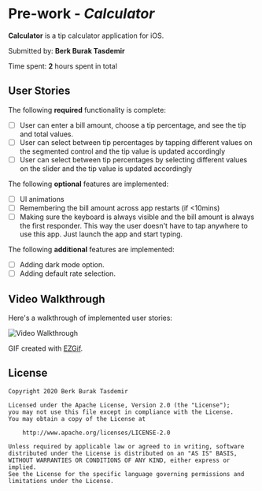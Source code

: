 # Pre-work - *Calculator*

**Calculator** is a tip calculator application for iOS.

Submitted by: **Berk Burak Tasdemir**

Time spent: **2** hours spent in total

## User Stories

The following **required** functionality is complete:

* [ ] User can enter a bill amount, choose a tip percentage, and see the tip and total values.
* [ ] User can select between tip percentages by tapping different values on the segmented control and the tip value is updated accordingly
* [ ] User can select between tip percentages by selecting different values on the slider and the tip value is updated accordingly

The following **optional** features are implemented:

* [ ] UI animations
* [ ] Remembering the bill amount across app restarts (if <10mins)
* [ ] Making sure the keyboard is always visible and the bill amount is always the first responder. This way the user doesn't have to tap anywhere to use this app. Just launch the app and start typing.

The following **additional** features are implemented:

- [ ] Adding dark mode option.
- [ ] Adding default rate selection.

## Video Walkthrough

Here's a walkthrough of implemented user stories:

<img src='https://imgur.com/a/2ZHELBQ.gif' title='Video Walkthrough' width='' alt='Video Walkthrough' />

GIF created with [EZGif](https://ezgif.com/).

## License

    Copyright 2020 Berk Burak Tasdemir

    Licensed under the Apache License, Version 2.0 (the "License");
    you may not use this file except in compliance with the License.
    You may obtain a copy of the License at

        http://www.apache.org/licenses/LICENSE-2.0

    Unless required by applicable law or agreed to in writing, software
    distributed under the License is distributed on an "AS IS" BASIS,
    WITHOUT WARRANTIES OR CONDITIONS OF ANY KIND, either express or implied.
    See the License for the specific language governing permissions and
    limitations under the License.
